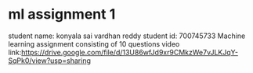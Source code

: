 # ml assignment 1 
student name: konyala sai vardhan reddy
student id: 700745733
Machine learning assignment consisting of 10 questions
video link:https://drive.google.com/file/d/13U86wfJd9xr9CMkzWe7vJLKJqY-SqPk0/view?usp=sharing
